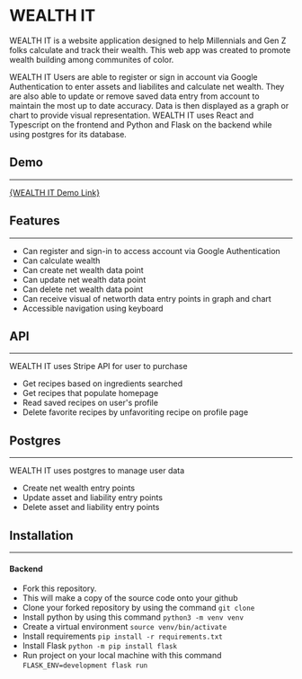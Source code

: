 # WEALTH IT

WEALTH IT is a website application designed to help Millennials and Gen Z folks calculate and track their wealth. This web app was created to promote wealth building among communites of color.  

WEALTH IT Users are able to register or sign in account via Google Authentication to enter assets and liabilites and calculate net wealth. They are also able to update or remove saved data entry from account to maintain the most up to date accuracy. Data is then displayed as a graph or chart to provide visual representation. WEALTH IT uses React and Typescript on the frontend and Python and Flask on the backend while using postgres for its database.

## Demo
***
[{WEALTH IT Demo Link}](https://www.loom.com/share/e364226cb1d64206ba988a5233a4691a)

## Features
***
* Can register and sign-in to access account via Google Authentication
* Can calculate wealth
* Can create net wealth data point 
* Can update net wealth data point 
* Can delete net wealth data point 
* Can receive visual of networth data entry points in graph and chart 
* Accessible navigation using keyboard

## API
***

WEALTH IT uses Stripe API for user to purchase 
* Get recipes based on ingredients searched
* Get recipes that populate homepage
* Read saved recipes on user's profile
* Delete favorite recipes by unfavoriting recipe on profile page

## Postgres
***

WEALTH IT uses postgres to manage user data
* Create net wealth entry points
* Update asset and liability entry points
* Delete asset and liability entry points


## Installation
***
#### Backend
* Fork this repository. 
* This will make a copy of the source code onto your github
* Clone your forked repository by using the command 
```git clone```
* Install python by using this command
  `python3 -m venv venv`
* Create a virtual environment
  `source venv/bin/activate`
* Install requirements
  `pip install -r requirements.txt`
* Install Flask
  `python -m pip install flask`
* Run project on your local machine with this command
  `FLASK_ENV=development flask run`



